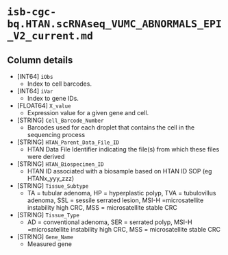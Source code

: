 # `isb-cgc-bq.HTAN.scRNAseq_VUMC_ABNORMALS_EPI_V2_current.md`

## Column details

* [INT64]    `iObs`
  - Index to cell barcodes.
* [INT64]    `iVar`
  - Index to gene IDs.
* [FLOAT64]    `X_value`
  - Expression value for a given gene and cell.
* [STRING]    `Cell_Barcode_Number`
  - Barcodes used for each droplet that contains the cell in the sequencing process
* [STRING]    `HTAN_Parent_Data_File_ID`
  - HTAN Data File Identifier indicating the file(s) from which these files were derived
* [STRING]    `HTAN_Biospecimen_ID`
  - HTAN ID associated with a biosample based on HTAN ID SOP (eg HTANx_yyy_zzz)
* [STRING]    `Tissue_Subtype`
  - TA = tubular adenoma, HP = hyperplastic polyp, TVA = tubulovillus adenoma, SSL = sessile serrated lesion, MSI-H =microsatellite instability high CRC, MSS = microsatellite stable CRC
* [STRING]    `Tissue_Type`
  - AD = conventional adenoma, SER = serrated polyp, MSI-H =microsatellite instability high CRC, MSS = microsatellite stable CRC
* [STRING]    `Gene_Name`
  - Measured gene


